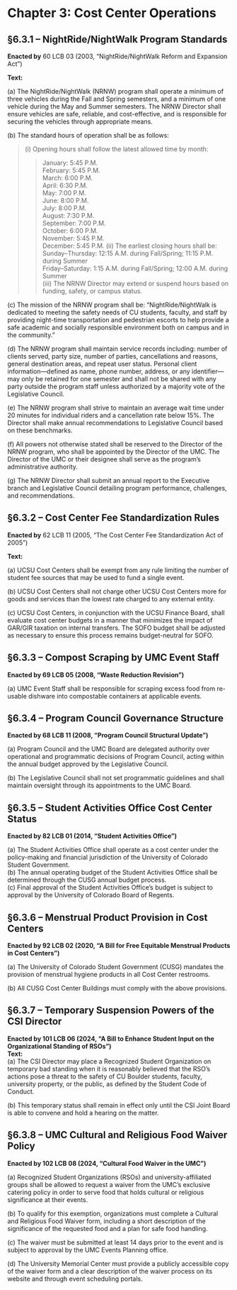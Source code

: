 # Chapter 3: Cost Center Operations
## §6.3.1 – NightRide/NightWalk Program Standards

**Enacted by** 60 LCB 03 (2003, “NightRide/NightWalk Reform and Expansion Act”)

**Text:**

(a) The NightRide/NightWalk (NRNW) program shall operate a minimum of three vehicles during the Fall and Spring semesters, and a minimum of one vehicle during the May and Summer semesters. The NRNW Director shall ensure vehicles are safe, reliable, and cost-effective, and is responsible for securing the vehicles through appropriate means.

(b) The standard hours of operation shall be as follows:
> (i) Opening hours shall follow the latest allowed time by month:
> > January: 5:45 P.M.  
> > February: 5:45 P.M.  
> > March: 6:00 P.M.  
> > April: 6:30 P.M.  
> > May: 7:00 P.M.  
> > June: 8:00 P.M.  
> > July: 8:00 P.M.  
> > August: 7:30 P.M.  
> > September: 7:00 P.M.  
> > October: 6:00 P.M.  
> > November: 5:45 P.M.  
> > December: 5:45 P.M.
> (ii) The earliest closing hours shall be:
> > Sunday–Thursday: 12:15 A.M. during Fall/Spring; 11:15 P.M. during Summer  
> > Friday–Saturday: 1:15 A.M. during Fall/Spring; 12:00 A.M. during Summer  
> (iii) The NRNW Director may extend or suspend hours based on funding, safety, or campus status.

(c) The mission of the NRNW program shall be: “NightRide/NightWalk is dedicated to meeting the safety needs of CU students, faculty, and staff by providing night-time transportation and pedestrian escorts to help provide a safe academic and socially responsible environment both on campus and in the community.”

(d) The NRNW program shall maintain service records including: number of clients served, party size, number of parties, cancellations and reasons, general destination areas, and repeat user status. Personal client information—defined as name, phone number, address, or any identifier—may only be retained for one semester and shall not be shared with any party outside the program staff unless authorized by a majority vote of the Legislative Council.

(e) The NRNW program shall strive to maintain an average wait time under 20 minutes for individual riders and a cancellation rate below 15%. The Director shall make annual recommendations to Legislative Council based on these benchmarks.

(f) All powers not otherwise stated shall be reserved to the Director of the NRNW program, who shall be appointed by the Director of the UMC. The Director of the UMC or their designee shall serve as the program’s administrative authority.

(g) The NRNW Director shall submit an annual report to the Executive branch and Legislative Council detailing program performance, challenges, and recommendations.


## §6.3.2 – Cost Center Fee Standardization Rules

**Enacted by** 62 LCB 11 (2005, “The Cost Center Fee Standardization Act of 2005”)

**Text:**

(a) UCSU Cost Centers shall be exempt from any rule limiting the number of student fee sources that may be used to fund a single event.

(b) UCSU Cost Centers shall not charge other UCSU Cost Centers more for goods and services than the lowest rate charged to any external entity.

(c) UCSU Cost Centers, in conjunction with the UCSU Finance Board, shall evaluate cost center budgets in a manner that minimizes the impact of GAR/GIR taxation on internal transfers. The SOFO budget shall be adjusted as necessary to ensure this process remains budget-neutral for SOFO.


## §6.3.3 – Compost Scraping by UMC Event Staff  
**Enacted by 69 LCB 05 (2008, “Waste Reduction Revision”)**

(a) UMC Event Staff shall be responsible for scraping excess food from re-usable dishware into compostable containers at applicable events.


## §6.3.4 – Program Council Governance Structure  
**Enacted by 68 LCB 11 (2008, “Program Council Structural Update”)**

(a) Program Council and the UMC Board are delegated authority over operational and programmatic decisions of Program Council, acting within the annual budget approved by the Legislative Council.

(b) The Legislative Council shall not set programmatic guidelines and shall maintain oversight through its appointments to the UMC Board.


## §6.3.5 – Student Activities Office Cost Center Status  
**Enacted by 82 LCB 01 (2014, “Student Activities Office”)**

(a) The Student Activities Office shall operate as a cost center under the policy-making and financial jurisdiction of the University of Colorado Student Government.  
(b) The annual operating budget of the Student Activities Office shall be determined through the CUSG annual budget process.  
(c) Final approval of the Student Activities Office’s budget is subject to approval by the University of Colorado Board of Regents.


## §6.3.6 – Menstrual Product Provision in Cost Centers  
**Enacted by 92 LCB 02 (2020, “A Bill for Free Equitable Menstrual Products in Cost Centers”)**

(a) The University of Colorado Student Government (CUSG) mandates the provision of menstrual hygiene products in all Cost Center restrooms.  

(b) All CUSG Cost Center Buildings must comply with the above provisions.

## §6.3.7 – Temporary Suspension Powers of the CSI Director  
**Enacted by 101 LCB 06 (2024, “A Bill to Enhance Student Input on the Organizational Standing of RSOs”)**  
**Text:**  
(a) The CSI Director may place a Recognized Student Organization on temporary bad standing when it is reasonably believed that the RSO’s actions pose a threat to the safety of CU Boulder students, faculty, university property, or the public, as defined by the Student Code of Conduct.

(b) This temporary status shall remain in effect only until the CSI Joint Board is able to convene and hold a hearing on the matter.


## §6.3.8 – UMC Cultural and Religious Food Waiver Policy  
**Enacted by 102 LCB 08 (2024, “Cultural Food Waiver in the UMC”)**

(a) Recognized Student Organizations (RSOs) and university-affiliated groups shall be allowed to request a waiver from the UMC’s exclusive catering policy in order to serve food that holds cultural or religious significance at their events.

(b) To qualify for this exemption, organizations must complete a Cultural and Religious Food Waiver form, including a short description of the significance of the requested food and a plan for safe food handling.

(c) The waiver must be submitted at least 14 days prior to the event and is subject to approval by the UMC Events Planning office.

(d) The University Memorial Center must provide a publicly accessible copy of the waiver form and a clear description of the waiver process on its website and through event scheduling portals.
